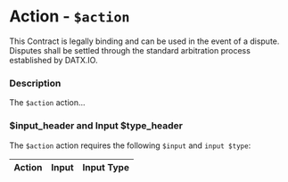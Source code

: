 # Action - `$action`

This Contract is legally binding and can be used in the event of a dispute. Disputes shall be settled through the standard arbitration process established by DATX.IO.

### Description

The `$action` action... 

### $input_header and Input $type_header

The `$action` action requires the following `$input` and `input $type`:

| Action | Input | Input Type |
|:--|:--|:--|
